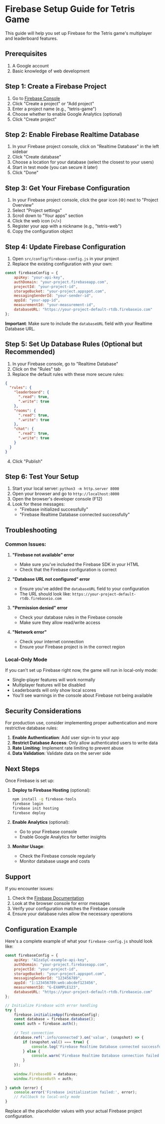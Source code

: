 # Firebase Setup Guide for Tetris Game

This guide will help you set up Firebase for the Tetris game's multiplayer and leaderboard features.

## Prerequisites

1. A Google account
2. Basic knowledge of web development

## Step 1: Create a Firebase Project

1. Go to [Firebase Console](https://console.firebase.google.com/)
2. Click "Create a project" or "Add project"
3. Enter a project name (e.g., "tetris-game")
4. Choose whether to enable Google Analytics (optional)
5. Click "Create project"

## Step 2: Enable Firebase Realtime Database

1. In your Firebase project console, click on "Realtime Database" in the left sidebar
2. Click "Create database"
3. Choose a location for your database (select the closest to your users)
4. Start in test mode (you can secure it later)
5. Click "Done"

## Step 3: Get Your Firebase Configuration

1. In your Firebase project console, click the gear icon (⚙️) next to "Project Overview"
2. Select "Project settings"
3. Scroll down to "Your apps" section
4. Click the web icon (</>)
5. Register your app with a nickname (e.g., "tetris-web")
6. Copy the configuration object

## Step 4: Update Firebase Configuration

1. Open `src/config/firebase-config.js` in your project
2. Replace the existing configuration with your own:

```javascript
const firebaseConfig = {
    apiKey: "your-api-key",
    authDomain: "your-project.firebaseapp.com",
    projectId: "your-project-id",
    storageBucket: "your-project.appspot.com",
    messagingSenderId: "your-sender-id",
    appId: "your-app-id",
    measurementId: "your-measurement-id",
    databaseURL: "https://your-project-default-rtdb.firebaseio.com"
};
```

**Important**: Make sure to include the `databaseURL` field with your Realtime Database URL.

## Step 5: Set Up Database Rules (Optional but Recommended)

1. In your Firebase console, go to "Realtime Database"
2. Click on the "Rules" tab
3. Replace the default rules with these more secure rules:

```json
{
  "rules": {
    "leaderboard": {
      ".read": true,
      ".write": true
    },
    "rooms": {
      ".read": true,
      ".write": true
    },
    "chat": {
      ".read": true,
      ".write": true
    }
  }
}
```

4. Click "Publish"

## Step 6: Test Your Setup

1. Start your local server: `python3 -m http.server 8000`
2. Open your browser and go to `http://localhost:8000`
3. Open the browser's developer console (F12)
4. Look for these messages:
   - "Firebase initialized successfully"
   - "Firebase Realtime Database connected successfully"

## Troubleshooting

### Common Issues:

1. **"Firebase not available" error**
   - Make sure you've included the Firebase SDK in your HTML
   - Check that the Firebase configuration is correct

2. **"Database URL not configured" error**
   - Ensure you've added the `databaseURL` field to your configuration
   - The URL should look like: `https://your-project-default-rtdb.firebaseio.com`

3. **"Permission denied" error**
   - Check your database rules in the Firebase console
   - Make sure they allow read/write access

4. **"Network error"**
   - Check your internet connection
   - Ensure your Firebase project is in the correct region

### Local-Only Mode

If you can't set up Firebase right now, the game will run in local-only mode:
- Single-player features will work normally
- Multiplayer features will be disabled
- Leaderboards will only show local scores
- You'll see warnings in the console about Firebase not being available

## Security Considerations

For production use, consider implementing proper authentication and more restrictive database rules:

1. **Enable Authentication**: Add user sign-in to your app
2. **Restrict Database Access**: Only allow authenticated users to write data
3. **Rate Limiting**: Implement rate limiting to prevent abuse
4. **Data Validation**: Validate data on the server side

## Next Steps

Once Firebase is set up:

1. **Deploy to Firebase Hosting** (optional):
   ```bash
   npm install -g firebase-tools
   firebase login
   firebase init hosting
   firebase deploy
   ```

2. **Enable Analytics** (optional):
   - Go to your Firebase console
   - Enable Google Analytics for better insights

3. **Monitor Usage**:
   - Check the Firebase console regularly
   - Monitor database usage and costs

## Support

If you encounter issues:

1. Check the [Firebase Documentation](https://firebase.google.com/docs)
2. Look at the browser console for error messages
3. Verify your configuration matches the Firebase console
4. Ensure your database rules allow the necessary operations

## Configuration Example

Here's a complete example of what your `firebase-config.js` should look like:

```javascript
const firebaseConfig = {
    apiKey: "AIzaSyC-example-api-key",
    authDomain: "your-project.firebaseapp.com",
    projectId: "your-project-id",
    storageBucket: "your-project.appspot.com",
    messagingSenderId: "123456789",
    appId: "1:123456789:web:abcdef123456",
    measurementId: "G-EXAMPLE123",
    databaseURL: "https://your-project-default-rtdb.firebaseio.com"
};

// Initialize Firebase with error handling
try {
    firebase.initializeApp(firebaseConfig);
    const database = firebase.database();
    const auth = firebase.auth();
    
    // Test connection
    database.ref('.info/connected').on('value', (snapshot) => {
        if (snapshot.val() === true) {
            console.log('Firebase Realtime Database connected successfully');
        } else {
            console.warn('Firebase Realtime Database connection failed');
        }
    });
    
    window.FirebaseDB = database;
    window.FirebaseAuth = auth;
    
} catch (error) {
    console.error('Firebase initialization failed:', error);
    // Fallback to local-only mode
}
```

Replace all the placeholder values with your actual Firebase project configuration. 